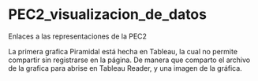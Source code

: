 # PEC2_visualizacion_de_datos
Enlaces a las representaciones de la PEC2

La primera grafica Piramidal está hecha en Tableau, la cual no permite compartir sin registrarse en la página.
De manera que comparto el archivo de la grafica para abrise en Tableau Reader, y una imagen de la gráfica.
